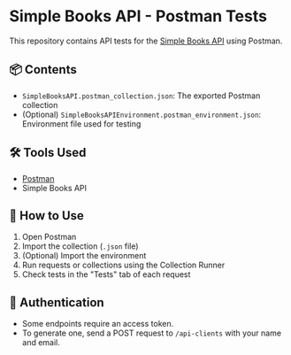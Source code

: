 # Simple Books API - Postman Tests

This repository contains API tests for the [Simple Books API](https://simple-books-api.glitch.me) using Postman.

## 📦 Contents

- `SimpleBooksAPI.postman_collection.json`: The exported Postman collection
- (Optional) `SimpleBooksAPIEnvironment.postman_environment.json`: Environment file used for testing

## 🛠️ Tools Used

- [Postman](https://www.postman.com/)
- Simple Books API

## 🚀 How to Use

1. Open Postman
2. Import the collection (`.json` file)
3. (Optional) Import the environment
4. Run requests or collections using the Collection Runner
5. Check tests in the "Tests" tab of each request

## 🔐 Authentication

- Some endpoints require an access token.
- To generate one, send a POST request to `/api-clients` with your name and email.

